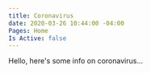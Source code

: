 ```yaml
---
title: Coronavirus
date: 2020-03-26 10:44:00 -04:00
Pages: Home
Is Active: false
---
```


Hello, here's some info on coronavirus...